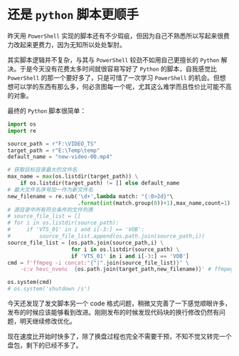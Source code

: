 # 还是 `python` 脚本更顺手


昨天用 `PowerShell` 实现的脚本还有不少瑕疵，但因为自己不熟悉所以写起来很费力改起来更费力，因为无知所以处处掣肘。

其实脚本逻辑并不复杂，与其与 `PowerShell` 较劲不如用自己更擅长的 `Python` 解决。于是今天没有花费太多时间就很容易写好了 `Python` 的脚本，自我感觉比 `PowerShell` 的那一个要好多了，只是可惜了一次学习 `PowerShell` 的机会。但想想可以学的东西有那么多，何必贪图每一个呢，尤其这么难学而且性价比可能不高的对象。

最终的 `Python` 脚本很简单：

```python
import os
import re

source_path = r"F:\VIDEO_TS"
target_path = r"E:\Temp\temp"
default_name = "new-video-00.mp4"

# 获取目标目录最大的文件名
max_name = max(os.listdir(target_path)) \
    if os.listdir(target_path) != [] else default_name
# 最大文件名序号加一作为新文件名
new_filename = re.sub('\d+',lambda match: "{:0>2d}"\
                      .format(int(match.group(0))+1),max_name,count=1)
# 源目录中所有符合条件的文件列表
# source_file_list = []
# for i in os.listdir(source_path):
#     if 'VTS_01' in i and i[-3:] == 'VOB':
#         source_file_list.append(os.path.join(source_path,i))
source_file_list = [os.path.join(source_path,i) \
                    for i in os.listdir(source_path) \
                    if 'VTS_01' in i and i[-3:] == 'VOB']
cmd = f'ffmpeg -i concat:"{"|".join(source_file_list)}" \
    -c:v hevc_nvenc  {os.path.join(target_path,new_filename)}' # ffmpeg 转码命令

os.system(cmd)
# os.system('shutdown /s')
```

今天还发现了发文脚本另一个 code 格式问题，稍微又完善了一下感觉顺眼许多，发布的时候应该能够看到改进。刚刚发布的时候发现代码块的换行修改仍然有问题，明天继续修改优化。

现在速度比开始时快多了，除了换盘过程也完全不需要干预，不知不觉又转完一个盘包，剩下的已经不多了。

